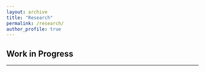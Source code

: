 ```yaml
---
layout: archive
title: "Research"
permalink: /research/
author_profile: true
---
```


## Work in Progress
------

